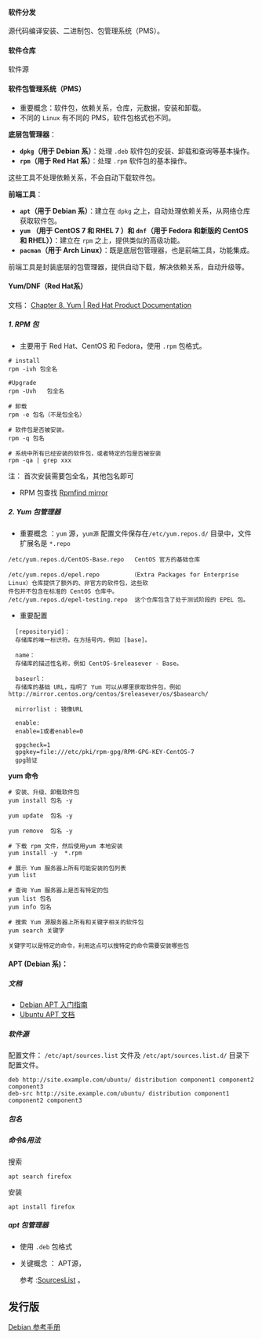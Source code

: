 #### 软件分发

源代码编译安装、二进制包、包管理系统（PMS）。

#### 软件仓库

软件源



#### 软件包管理系统（PMS）

- 重要概念：软件包，依赖关系，仓库，元数据，安装和卸载。
- 不同的 `Linux` 有不同的 PMS，软件包格式也不同。



**底层包管理器**：

- **`dpkg`（用于 Debian 系）**：处理 `.deb` 软件包的安装、卸载和查询等基本操作。
- **`rpm`（用于 Red Hat 系）**：处理 `.rpm` 软件包的基本操作。

这些工具不处理依赖关系，不会自动下载软件包。

**前端工具**：

- **`apt`（用于 Debian 系）**：建立在 `dpkg` 之上，自动处理依赖关系，从网络仓库获取软件包。
- **`yum`  （用于 CentOS 7 和 RHEL 7 ）和 `dnf`（用于 Fedora 和新版的 CentOS 和 RHEL））**：建立在 `rpm` 之上，提供类似的高级功能。
- **`pacman`（用于 Arch Linux）**：既是底层包管理器，也是前端工具，功能集成。

前端工具是封装底层的包管理器，提供自动下载，解决依赖关系，自动升级等。



#### Yum/DNF（Red Hat系）

文档： [Chapter 8. Yum | Red Hat Product Documentation](https://docs.redhat.com/en/documentation/red_hat_enterprise_linux/6/html/deployment_guide/ch-yum)

##### 1. RPM 包

- 主要用于 Red Hat、CentOS 和 Fedora，使用 `.rpm` 包格式。

```shell
# install
rpm -ivh 包全名

#Upgrade
rpm -Uvh   包全名 

# 卸载
rpm -e 包名（不是包全名）

# 软件包是否被安装。
rpm -q 包名

# 系统中所有已经安装的软件包，或者特定的包是否被安装
rpm -qa | grep xxx 
```

注： 首次安装需要包全名，其他包名即可

- RPM 包查找 [Rpmfind mirror](https://rpmfind.net/)



##### 2. Yum 包管理器

- 重要概念 ：`yum` 源，`yum源` 配置文件保存在`/etc/yum.repos.d/` 目录中，文件扩展名是 `*.repo`

```
/etc/yum.repos.d/CentOS-Base.repo   CentOS 官方的基础仓库

/etc/yum.repos.d/epel.repo         （Extra Packages for Enterprise Linux）仓库提供了额外的、非官方的软件包，这些软																			件包并不包含在标准的 CentOS 仓库中。
/etc/yum.repos.d/epel-testing.repo  这个仓库包含了处于测试阶段的 EPEL 包。
```

- 重要配置

```
  [repositoryid]：
  存储库的唯一标识符。在方括号内，例如 [base]。
  
  name：
  存储库的描述性名称，例如 CentOS-$releasever - Base。
  
  baseurl：
  存储库的基础 URL，指明了 Yum 可以从哪里获取软件包，例如 http://mirror.centos.org/centos/$releasever/os/$basearch/
  
  mirrorlist : 镜像URL
  
  enable:
  enable=1或者enable=0
  
  gpgcheck=1
  gpgkey=file:///etc/pki/rpm-gpg/RPM-GPG-KEY-CentOS-7
  gpg验证
```

**yum 命令**

```
# 安装、升级、卸载软件包
yum install 包名 -y

yum update  包名 -y

yum remove  包名 -y
```

```
# 下载 rpm 文件，然后使用yum 本地安装
yum install -y  *.rpm
```



```
# 展示 Yum 服务器上所有可能安装的包列表
yum list 

# 查询 Yum 服务器上是否有特定的包
yum list 包名
yum info 包名

# 搜索 Yum 源服务器上所有和关键字相关的软件包
yum search 关键字

关键字可以是特定的命令，利用这点可以搜特定的命令需要安装哪些包
```



#### **APT (Debian 系)**：

##### 文档

- [Debian APT 入门指南](https://wiki.debian.org/Apt)
- [Ubuntu APT 文档](https://help.ubuntu.com/community/AptGet/Howto)



##### 软件源

配置文件：  `/etc/apt/sources.list` 文件及 `/etc/apt/sources.list.d/` 目录下配置文件。

```
deb http://site.example.com/ubuntu/ distribution component1 component2 component3
deb-src http://site.example.com/ubuntu/ distribution component1 component2 component3
```



##### 包名



##### 命令&用法

搜索

```
apt search firefox
```

安装

```
apt install firefox
```





##### apt 包管理器

- 使用 `.deb` 包格式

- 关键概念 ： APT源，

  参考 :[SourcesList](https://help.ubuntu.com/community/SourcesList) 。



## 发行版

[Debian 参考手册](https://www.debian.org/doc/manuals/debian-reference/)



